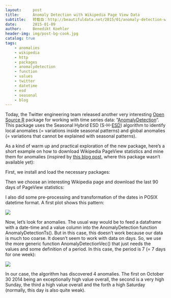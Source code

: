 ```yaml
---
layout:     post
title:      Anomaly Detection with Wikipedia Page View Data
subtitle:   转载自：http://beautifuldata.net/2015/01/anomaly-detection-with-wikipedia-page-view-data/
date:       2015-01-09
author:     Benedikt Koehler
header-img: img/post-bg-cook.jpg
catalog: true
tags:
    - anomalies
    - wikipedia
    - http
    - packages
    - anomalydetection
    - function
    - values
    - twitter
    - datetime
    - esd
    - seasonal
    - blog
---
```


Today, the Twitter engineering team released another very interesting [Open Source R](https://github.com/twitter/AnomalyDetection) package for working with time series data: “[AnomalyDetection](https://blog.twitter.com/2015/introducing-practical-and-robust-anomaly-detection-in-a-time-series)“. This package uses the Seasonal Hybrid ESD (S-H-[ESD](http://vsp.pnnl.gov/help/Vsample/Rosners_Outlier_Test.htm)) algorithm to identify local anomalies (= variations inside seasonal patterns) and global anomalies (= variations that cannot be explained with seasonal patterns).

As a kind of warm up and practical exploration of the new package, here’s a short example on how to download Wikipedia PageView statistics and mine them for anomalies (inspired by [this blog post](http://beautifuldata.net/2012/11/wikipedia-attention-and-the-us-elections), where this package wasn’t available yet):

First, we install and load the necessary packages:

Then we choose an interesting Wikipedia page and download the last 90 days of PageView statistics:

I also did some pre-processing and transformation of the dates in POSIX datetime format. A first plot shows this pattern:

![](http://beautifuldata.net/wp-content/uploads/2015/01/wikipedia_views_USA.png)


Now, let’s look for anomalies. The usual way would be to feed a dataframe with a date-time and a value column into the AnomalyDetection function AnomalyDetectionTs(). But in this case, this doesn’t work because our data is much too coarse. It doesn’t seem to work with data on days. So, we use the more generic function AnomalyDetectionVec() that just needs the values and some definition of a period. In this case, the period is 7 (= 7 days for one week):

![](http://beautifuldata.net/wp-content/uploads/2015/01/wikipedia_anomalies_usa.png)


In our case, the algorithm has discovered 4 anomalies. The first on October 30 2014 being an exceptionally high value overall, the second is a very high Sunday, the third a high value overall and the forth a high Saturday (normally, this day is also quite weak).
